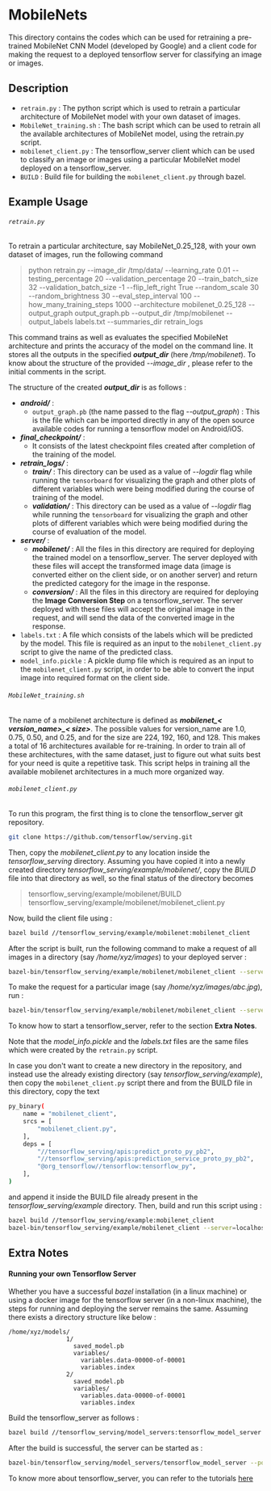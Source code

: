 # MobileNets
This directory contains the codes which can be used for retraining a pre-trained MobileNet CNN Model (developed by Google) and a client code for making the request to a deployed tensorflow server for classifying an image or images.

## Description
* `retrain.py` : The python script which is used to retrain a particular architecture of MobileNet model with your own dataset of images.
* `MobileNet_training.sh` : The bash script which can be used to retrain all the available architectures of MobileNet model, using the retrain.py script.
* `mobilenet_client.py` : The tensorflow_server client which can be used to classify an image or images using a particular MobileNet model deployed on a tensorflow_server.
* `BUILD` : Build file for building the `mobilenet_client.py` through bazel.

## Example Usage
###### `retrain.py`
To retrain a particular architecture, say MobileNet_0.25_128, with your own dataset of images, run the following command
> python retrain.py --image_dir /tmp/data/ --learning_rate 0.01 --testing_percentage 20 --validation_percentage 20 --train_batch_size 32 --validation_batch_size -1 --flip_left_right True --random_scale 30 --random_brightness 30 --eval_step_interval 100 --how_many_training_steps 1000 --architecture mobilenet_0.25_128 --output_graph output_graph.pb --output_dir /tmp/mobilenet --output_labels labels.txt --summaries_dir retrain_logs

This command trains as well as evaluates the specified MobileNet architecture and prints the accuracy of the model on the command line. It stores all the outputs in the specified ***output_dir*** (here */tmp/mobilenet*). To know about the structure of the provided *--image\_dir* , please refer to the initial comments in the script.

The structure of the created ***output_dir*** is as follows :
* ***android/*** :
  * `output_graph.pb` (the name passed to the flag *--output_graph*) : This is the file which can be imported directly in any of the open source available codes for running a tensorflow model on Android/iOS.
* ***final_checkpoint/*** :
  * It consists of the latest checkpoint files created after completion of the training of the model.
* ***retrain_logs/*** :
  * ***train/*** : This directory can be used as a value of _--logdir_ flag while running the `tensorboard` for visualizing the graph and other plots of different variables which were being modified during the course of training of the model.
  * ***validation/*** : This directory can be used as a value of _--logdir_ flag while running the `tensorboard` for visualizing the graph and other plots of different variables which were being modified during the course of evaluation of the model.
* ***server/*** :
  * ***mobilenet/*** : All the files in this directory are required for deploying the trained model on a tensorflow_server. The server deployed with these files will accept the transformed image data (image is converted either on the client side, or on another server) and return the predicted category for the image in the response.
  * ***conversion/*** : All the files in this directory are required for deploying the **Image Conversion Step** on a tensorflow_server. The server deployed with these files will accept the original image in the request, and will send the data of the converted image in the response.
* `labels.txt` : A file which consists of the labels which will be predicted by the model. This file is required as an input to the `mobilenet_client.py` script to give the name of the predicted class.
* `model_info.pickle` : A pickle dump file which is required as an input to the `mobilenet_client.py` script, in order to be able to convert the input image into required format on the client side.


###### `MobileNet_training.sh`
The name of a mobilenet architecture is defined as ***mobilenet_< version\_name>\_< size>***. The possible values for version_name are 1.0, 0.75, 0.50, and 0.25, and for the size are 224, 192, 160, and 128. This makes a total of 16 architectures available for re-training. In order to train all of these architectures, with the same dataset, just to figure out what suits best for your need is quite a repetitive task. This script helps in training all the available mobilenet architectures in a much more organized way.


###### `mobilenet_client.py`
To run this program, the first thing is to clone the tensorflow\_server git repository.
```sh
git clone https://github.com/tensorflow/serving.git
```
Then, copy the *mobilenet_client.py* to any location inside the *tensorflow\_serving* directory. Assuming you have copied it into a newly created directory *tensorflow\_serving/example/mobilenet/*, copy the *BUILD* file into that directory as well, so the final status of the directory becomes
> tensorflow_serving/example/mobilenet/BUILD
> tensorflow_serving/example/mobilenet/mobilenet_client.py

Now, build the client file using :
```sh
bazel build //tensorflow_serving/example/mobilenet:mobilenet_client
```
After the script is built, run the following command to make a request of all images in a directory (say */home/xyz/images*) to your deployed server :
```sh
bazel-bin/tensorflow_serving/example/mobilenet/mobilenet_client --server=localhost:9000 --input_dir=/home/xyz/images --model_info_file /home/xyz/model_info.pickle --label_file /home/xyz/labels.txt --model_name <name of your deployed server>
```
To make the request for a particular image (say */home/xyz/images/abc.jpg*), run :
```sh
bazel-bin/tensorflow_serving/example/mobilenet/mobilenet_client --server=localhost:9000 --input_image=/home/xyz/images/abc.jpg --model_info_file /home/xyz/model_info.pickle --label_file /home/xyz/labels.txt --model_name <name of your deployed server>
```
To know how to start a tensorflow_server, refer to the section **Extra Notes**.

Note that the *model_info.pickle* and the *labels.txt* files are the same files which were created by the `retrain.py` script.

In case you don't want to create a new directory in the repository, and instead use the already existing directory (say *tensorflow_serving/example*), then copy the `mobilenet_client.py` script there and from the BUILD file in this directory, copy the text
```sh
py_binary(
    name = "mobilenet_client",
    srcs = [
        "mobilenet_client.py",
    ],
    deps = [
        "//tensorflow_serving/apis:predict_proto_py_pb2",
        "//tensorflow_serving/apis:prediction_service_proto_py_pb2",
        "@org_tensorflow//tensorflow:tensorflow_py",
    ],
)
```
and append it inside the BUILD file already present in the *tensorflow_serving/example* directory. Then, build and run this script using :
```sh
bazel build //tensorflow_serving/example:mobilenet_client
bazel-bin/tensorflow_serving/example/mobilenet_client --server=localhost:9000 --input_dir=/home/xyz/images --model_info_file /home/xyz/model_info.pickle --label_file /home/xyz/labels.txt --model_name <name of your deployed server>
```

## Extra Notes
#### Running your own Tensorflow Server
Whether you have a successful *bazel* installation (in a linux machine) or using a docker image for the tensorflow server (in a non-linux machine), the steps for running and deploying the server remains the same. Assuming there exists a directory structure like below :
```
/home/xyz/models/
                1/
                  saved_model.pb
                  variables/
                    variables.data-00000-of-00001
                    variables.index
                2/
                  saved_model.pb
                  variables/
                    variables.data-00000-of-00001
                    variables.index
```
Build the tensorflow_server as follows :
```sh
bazel build //tensorflow_serving/model_servers:tensorflow_model_server
```
After the build is successful, the server can be started as :
```sh
bazel-bin/tensorflow_serving/model_servers/tensorflow_model_server --port=9000 --model_name=<name_of_the_model> --model_base_path=/home/xyz/mobilenet
```
To know more about tensorflow_server, you can refer to the tutorials [here](https://tensorflow.github.io/serving/)
